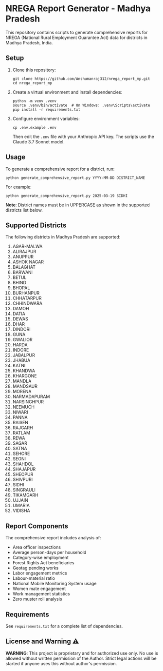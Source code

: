 # NREGA Report Generator - Madhya Pradesh

This repository contains scripts to generate comprehensive reports for NREGA (National Rural Employment Guarantee Act) data for districts in Madhya Pradesh, India.

## Setup

1. Clone this repository:
   ```
   git clone https://github.com/Anshumanraj312/nrega_report_mp.git
   cd nrega_report_mp
   ```

2. Create a virtual environment and install dependencies:
   ```
   python -m venv .venv
   source .venv/bin/activate  # On Windows: .venv\Scripts\activate
   pip install -r requirements.txt
   ```

3. Configure environment variables:
   ```
   cp .env.example .env
   ```
   Then edit the `.env` file with your Anthropic API key. The scripts use the Claude 3.7 Sonnet model.

## Usage

To generate a comprehensive report for a district, run:

```
python generate_comprehensive_report.py YYYY-MM-DD DISTRICT_NAME
```

For example:
```
python generate_comprehensive_report.py 2025-03-19 SIDHI
```

**Note**: District names must be in UPPERCASE as shown in the supported districts list below.

## Supported Districts

The following districts in Madhya Pradesh are supported:

1. AGAR-MALWA
2. ALIRAJPUR
3. ANUPPUR
4. ASHOK NAGAR
5. BALAGHAT
6. BARWANI
7. BETUL
8. BHIND
9. BHOPAL
10. BURHANPUR
11. CHHATARPUR
12. CHHINDWARA
13. DAMOH
14. DATIA
15. DEWAS
16. DHAR
17. DINDORI
18. GUNA
19. GWALIOR
20. HARDA
21. INDORE
22. JABALPUR
23. JHABUA
24. KATNI
25. KHANDWA
26. KHARGONE
27. MANDLA
28. MANDSAUR
29. MORENA
30. NARMADAPURAM
31. NARSINGHPUR
32. NEEMUCH
33. NIWARI
34. PANNA
35. RAISEN
36. RAJGARH
37. RATLAM
38. REWA
39. SAGAR
40. SATNA
41. SEHORE
42. SEONI
43. SHAHDOL
44. SHAJAPUR
45. SHEOPUR
46. SHIVPURI
47. SIDHI
48. SINGRAULI
49. TIKAMGARH
50. UJJAIN
51. UMARIA
52. VIDISHA

## Report Components

The comprehensive report includes analysis of:

- Area officer inspections
- Average person-days per household
- Category-wise employment
- Forest Rights Act beneficiaries
- Geotag pending works
- Labor engagement metrics
- Labour-material ratio
- National Mobile Monitoring System usage
- Women mate engagement
- Work management statistics
- Zero muster roll analysis

## Requirements

See `requirements.txt` for a complete list of dependencies.

## License and Warning ⚠️

**WARNING**: This project is proprietary and for authorized use only. No use is allowed without written permission of the Author. Strict legal actions will be started if anyone uses this without author's permission.

